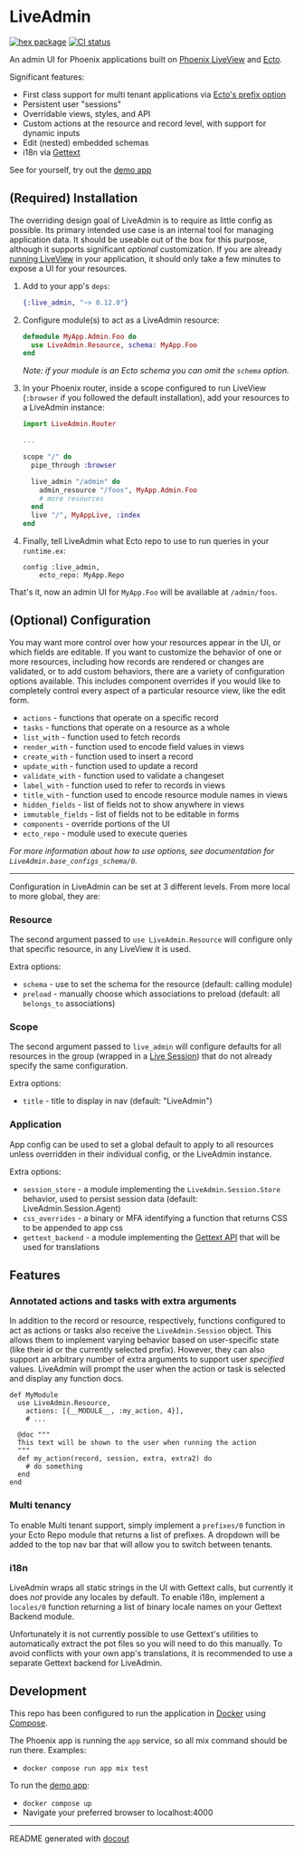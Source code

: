 <!-- This README was generated with docout (https://github.com/tfwright/docout). Edits should be made to the formatter instead of this file, other changes will be overridden on compile. -->

# LiveAdmin

[![hex package](https://img.shields.io/hexpm/v/live_admin.svg)](https://hex.pm/packages/live_admin)
[![CI status](https://github.com/tfwright/live_admin/workflows/CI/badge.svg)](https://github.com/tfwright/live_admin/actions)

An admin UI for Phoenix applications built on [Phoenix LiveView](https://github.com/phoenixframework/phoenix_live_view) and [Ecto](https://github.com/elixir-ecto/ecto/).

Significant features:

* First class support for multi tenant applications via [Ecto's prefix option](https://hexdocs.pm/ecto/multi-tenancy-with-query-prefixes.html#per-query-and-per-struct-prefixes)
* Persistent user "sessions"
* Overridable views, styles, and API
* Custom actions at the resource and record level, with support for dynamic inputs
* Edit (nested) embedded schemas
* i18n via [Gettext](https://github.com/elixir-gettext/gettext)

See for yourself, try out the [demo app](#development)

## (Required) Installation

The overriding design goal of LiveAdmin is to require as little config as possible.
Its primary intended use case is an internal tool for managing application data.
It should be useable out of the box for this purpose, although it supports significant *optional* customization.
If you are already [running LiveView](https://hexdocs.pm/phoenix_live_view/installation.html) in your application, it should only take a few minutes to expose a UI for your resources.

1. Add to your app's `deps`:

    ```elixir
    {:live_admin, "~> 0.12.0"}
    ```

2. Configure module(s) to act as a LiveAdmin resource:

    ```elixir
    defmodule MyApp.Admin.Foo do
      use LiveAdmin.Resource, schema: MyApp.Foo
    end
    ```

    *Note: if your module is an Ecto schema you can omit the `schema` option.*

3. In your Phoenix router, inside a scope configured to run LiveView (`:browser` if you followed the default installation), add your resources to a LiveAdmin instance:

    ```elixir
    import LiveAdmin.Router

    ...

    scope "/" do
      pipe_through :browser

      live_admin "/admin" do
        admin_resource "/foos", MyApp.Admin.Foo
        # more resources
      end
      live "/", MyAppLive, :index
    end
    ```

4. Finally, tell LiveAdmin what Ecto repo to use to run queries in your `runtime.ex`:

    ```
    config :live_admin,
        ecto_repo: MyApp.Repo
    ```

That's it, now an admin UI for `MyApp.Foo` will be available at `/admin/foos`.

## (Optional) Configuration

You may want more control over how your resources appear in the UI, or which fields are editable.
If you want to customize the behavior of one or more resources, including how records
are rendered or changes are validated, or to add custom behaviors, there are a variety of configuration options
available. This includes component overrides if you would like to completely control
every aspect of a particular resource view, like the edit form.

* `actions` - functions that operate on a specific record
* `tasks` - functions that operate on a resource as a whole
* `list_with` - function used to fetch records
* `render_with` - function used to encode field values in views
* `create_with` - function used to insert a record
* `update_with` - function used to update a record
* `validate_with` - function used to validate a changeset
* `label_with` - function used to refer to records in views
* `title_with` - function used to encode resource module names in views
* `hidden_fields` - list of fields not to show anywhere in views
* `immutable_fields` - list of fields not to be editable in forms
* `components` - override portions of the UI
* `ecto_repo` - module used to execute queries

*For more information about how to use options, see documentation for `LiveAdmin.base_configs_schema/0`.*

---

Configuration in LiveAdmin can be set at 3 different levels. From more local to more global, they are:

### Resource

The second argument passed to `use LiveAdmin.Resource` will configure only that specific resource,
in any LiveView it is used.

Extra options:

* `schema` - use to set the schema for the resource (default: calling module)
* `preload` - manually choose which associations to preload (default: all `belongs_to` associations)

### Scope

The second argument passed to `live_admin` will configure defaults for all resources in the group (wrapped in a [Live Session](https://hexdocs.pm/phoenix_live_view/Phoenix.LiveView.Router.html#live_session/3)) that do not already specify the same configuration.

Extra options:

* `title` - title to display in nav (default: "LiveAdmin")

### Application

App config can be used to set a global default to apply to all resources unless overridden in their individual config, or the LiveAdmin instance.

Extra options:

* `session_store` - a module implementing the `LiveAdmin.Session.Store` behavior, used to persist session data (default: LiveAdmin.Session.Agent)
* `css_overrides` - a binary or MFA identifying a function that returns CSS to be appended to app css
* `gettext_backend` - a module implementing the [Gettext API](https://hexdocs.pm/gettext/Gettext.html#module-gettext-api) that will be used for translations

## Features

### Annotated actions and tasks with extra arguments

In addition to the record or resource, respectively, functions configured to act as actions or tasks also receive the `LiveAdmin.Session` object.
This allows them to implement varying behavior based on user-specific state (like their id or the currently selected prefix).
However, they can also support an arbitrary number of extra arguments to support user *specified* values.
LiveAdmin will prompt the user when the action or task is selected and display any function docs.

```
def MyModule
  use LiveAdmin.Resource,
    actions: [{__MODULE__, :my_action, 4}],
    # ...

  @doc """
  This text will be shown to the user when running the action
  """
  def my_action(record, session, extra, extra2) do
    # do something
  end
end
```

### Multi tenancy

To enable Multi tenant support, simply implement a `prefixes/0` function in your Ecto Repo module that returns a list of prefixes.
A dropdown will be added to the top nav bar that will allow you to switch between tenants.

### i18n

LiveAdmin wraps all static strings in the UI with Gettext calls, but currently it does *not* provide any locales by default.
To enable i18n, implement a `locales/0` function returning a list of binary locale names on your Gettext Backend module.

Unfortunately it is not currently possible to use Gettext's utilities to automatically extract the pot files so you will need to do this manually.
To avoid conflicts with your own app's translations, it is recommended to use a separate Gettext backend for LiveAdmin.

## Development

This repo has been configured to run the application in [Docker](https://www.docker.com/) using [Compose](https://docs.docker.com/compose/).

The Phoenix app is running the `app` service, so all mix command should be run there. Examples:

* `docker compose run app mix test`

To run the [demo app](/dev.exs):

* `docker compose up`
* Navigate your preferred browser to localhost:4000

---

README generated with [docout](https://github.com/tfwright/docout)

